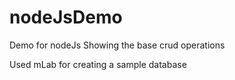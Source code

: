 # nodeJsDemo
Demo for nodeJs Showing the base crud operations

Used mLab for creating a sample database
